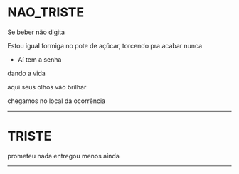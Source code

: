 # NAO_TRISTE

Se beber não digita

Estou igual formiga no pote de açúcar, torcendo pra acabar nunca

- Aí tem a senha

dando a vida

aqui seus olhos vão brilhar

chegamos no local da ocorrência


---

# TRISTE
prometeu nada entregou menos ainda



---



